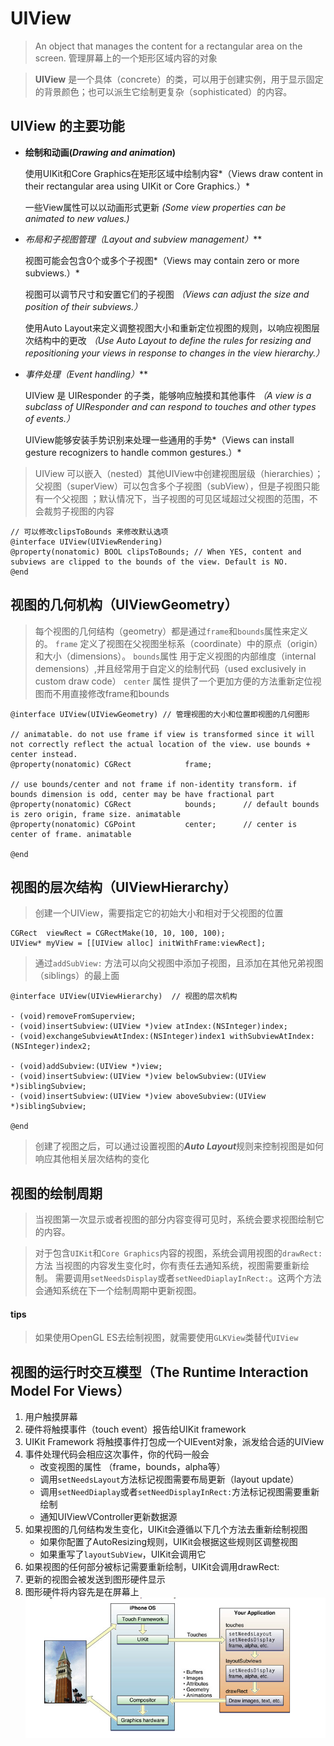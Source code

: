 
# UIView 

> An object that manages the content for a rectangular area on the screen.
> 管理屏幕上的一个矩形区域内容的对象

> **UIView** 是一个具体（concrete）的类，可以用于创建实例，用于显示固定的背景颜色；也可以派生它绘制更复杂（sophisticated）的内容。

## UIView 的主要功能

- **绘制和动画(*Drawing and animation*)** 

  使用UIKit和Core Graphics在矩形区域中绘制内容*（Views draw content in their rectangular area using UIKit or Core Graphics.）*

  一些View属性可以以动画形式更新 *(Some view properties can be animated to new values.)*

- **布局和子视图管理*（Layout and subview management）***

  视图可能会包含0个或多个子视图*（Views may contain zero or more subviews.）*

  视图可以调节尺寸和安置它们的子视图 *（Views can adjust the size and position of their subviews.）*

  使用Auto Layout来定义调整视图大小和重新定位视图的规则，以响应视图层次结构中的更改 *（Use Auto Layout to define the rules for resizing and repositioning your views in response to changes in the view hierarchy.）*

- **事件处理*（Event handling）***

  UIView 是 UIResponder 的子类，能够响应触摸和其他事件 *（A view is a subclass of UIResponder and can respond to touches and other types of events.）*

  UIView能够安装手势识别来处理一些通用的手势*（Views can install gesture recognizers to handle common gestures.）*

> UIView 可以嵌入（nested）其他UIView中创建视图层级（hierarchies）；父视图（superView）可以包含多个子视图（subView），但是子视图只能有一个父视图 ；默认情况下，当子视图的可见区域超过父视图的范围，不会裁剪子视图的内容

```
// 可以修改clipsToBounds 来修改默认选项
@interface UIView(UIViewRendering)
@property(nonatomic) BOOL clipsToBounds; // When YES, content and subviews are clipped to the bounds of the view. Default is NO.
@end
```
## 视图的几何机构（UIViewGeometry）

> 每个视图的几何结构（geometry）都是通过`frame`和`bounds`属性来定义的。
`frame` 定义了视图在父视图坐标系（coordinate）中的原点（origin）和大小（dimensions）。
`bounds`属性 用于定义视图的内部维度（internal demensions）,并且经常用于自定义的绘制代码（used exclusively in custom draw code）
`center` 属性 提供了一个更加方便的方法重新定位视图而不用直接修改frame和bounds

```
@interface UIView(UIViewGeometry) // 管理视图的大小和位置即视图的几何图形

// animatable. do not use frame if view is transformed since it will not correctly reflect the actual location of the view. use bounds + center instead.
@property(nonatomic) CGRect            frame;

// use bounds/center and not frame if non-identity transform. if bounds dimension is odd, center may be have fractional part
@property(nonatomic) CGRect            bounds;      // default bounds is zero origin, frame size. animatable
@property(nonatomic) CGPoint           center;      // center is center of frame. animatable

@end
```
## 视图的层次结构（UIViewHierarchy）
> 创建一个UIView，需要指定它的初始大小和相对于父视图的位置

```
CGRect  viewRect = CGRectMake(10, 10, 100, 100);
UIView* myView = [[UIView alloc] initWithFrame:viewRect];
```

> 通过`addSubView:` 方法可以向父视图中添加子视图，且添加在其他兄弟视图（siblings）的最上面

```
@interface UIView(UIViewHierarchy)  // 视图的层次机构

- (void)removeFromSuperview;
- (void)insertSubview:(UIView *)view atIndex:(NSInteger)index;
- (void)exchangeSubviewAtIndex:(NSInteger)index1 withSubviewAtIndex:(NSInteger)index2;

- (void)addSubview:(UIView *)view;
- (void)insertSubview:(UIView *)view belowSubview:(UIView *)siblingSubview;
- (void)insertSubview:(UIView *)view aboveSubview:(UIView *)siblingSubview;

@end

```

> 创建了视图之后，可以通过设置视图的***Auto Layout***规则来控制视图是如何响应其他相关层次结构的变化

## 视图的绘制周期
> 当视图第一次显示或者视图的部分内容变得可见时，系统会要求视图绘制它的内容。

> 对于包含`UIKit`和`Core Graphics`内容的视图，系统会调用视图的`drawRect:`方法
> 当视图的内容发生变化时，你有责任去通知系统，视图需要重新绘制。
需要调用`setNeedsDisplay`或者`setNeedDiaplayInRect:`。这两个方法会通知系统在下一个绘制周期中更新视图。

#### tips
> 如果使用OpenGL ES去绘制视图，就需要使用`GLKView`类替代`UIView`

## 视图的运行时交互模型（The Runtime Interaction Model For Views）

 1. 用户触摸屏幕
 2. 硬件将触摸事件（touch event）报告给UIKit framework
 3. UIKit Framework 将触摸事件打包成一个UIEvent对象，派发给合适的UIView
 4. 事件处理代码会相应这次事件，你的代码一般会
     - 改变视图的属性 （frame，bounds，alpha等）
     - 调用`setNeedsLayout`方法标记视图需要布局更新（layout update）
     - 调用`setNeedDiaplay`或者`setNeedDisplayInRect:`方法标记视图需要重新绘制
     - 通知UIViewVController更新数据源
 5. 如果视图的几何结构发生变化，UIKit会遵循以下几个方法去重新绘制视图
     - 如果你配置了AutoResizing规则，UIKit会根据这些规则区调整视图
     - 如果重写了`layoutSubView`，UIKit会调用它
 6.  如果视图的任何部分被标记需要重新绘制，UIKit会调用drawRect:
 7.  更新的视图会被发送到图形硬件显示
 8.  图形硬件将内容先是在屏幕上
![The Runtime Interaction Model For Views][1]


  [1]:UIView的运行时交互模型.png
